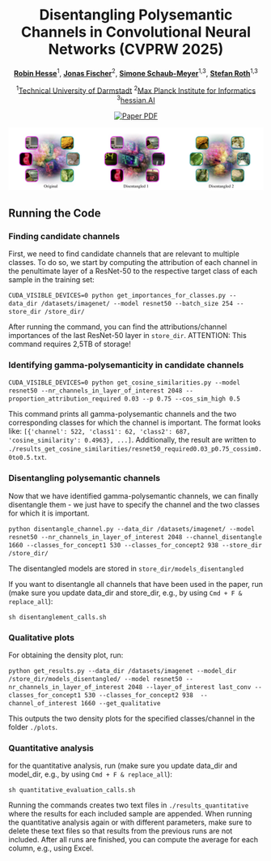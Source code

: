 <div align="center">
<h1>Disentangling Polysemantic Channels in Convolutional Neural Networks (CVPRW 2025)</h1>

[**Robin Hesse**](https://robinhesse.github.io)<sup>1</sup>, [**Jonas Fischer**](https://www.mpi-inf.mpg.de/departments/computer-vision-and-machine-learning/people/jonas-fischer)<sup>2</sup>, [**Simone Schaub-Meyer**](https://schaubsi.github.io)<sup>1,3</sup>, [**Stefan Roth**](https://www.visinf.tu-darmstadt.de/visual_inference/people_vi/stefan_roth.en.jsp)<sup>1,3</sup>

<sup>1</sup>[Technical University of Darmstadt](https://www.visinf.tu-darmstadt.de/research_vi/index.en.jsp) <sup>2</sup>[Max Planck Institute for Informatics](https://www.mpi-inf.mpg.de/publications) <sup>3</sup>[hessian.AI](https://hessian.ai/research/)

<a href="https://arxiv.org/abs/2504.12939"><img src='https://img.shields.io/badge/arXiv-disentangle_channels-red' alt='Paper PDF'></a>

<center>
    <img src="./teaser_figure.png" alt="Description" width="700">
</center>

</div>

## Running the Code

### Finding candidate channels

First, we need to find candidate channels that are relevant to multiple classes. To do so, we start by computing the attribution of each channel in the penultimate layer of a ResNet-50 to the respective target class of each sample in the training set:

```
CUDA_VISIBLE_DEVICES=0 python get_importances_for_classes.py --data_dir /datasets/imagenet/ --model resnet50 --batch_size 254 --store_dir /store_dir/
```

After running the command, you can find the attributions/channel importances of the last ResNet-50 layer in ```store_dir```. ATTENTION: This command requires 2,5TB of storage!

### Identifying gamma-polysemanticity in candidate channels

```
CUDA_VISIBLE_DEVICES=0 python get_cosine_similarities.py --model resnet50 --nr_channels_in_layer_of_interest 2048 --proportion_attribution_required 0.03 --p 0.75 --cos_sim_high 0.5
```

This command prints all gamma-polysemantic channels and the two corresponding classes for which the channel is important. The format looks like: ```[{'channel': 522, 'class1': 62, 'class2': 687, 'cosine_similarity': 0.4963}, ...]```. 
Additionally, the result are written to ```./results_get_cosine_similarities/resnet50_required0.03_p0.75_cossim0.0to0.5.txt```. 

### Disentangling polysemantic channels

Now that we have identified gamma-polysemantic channels, we can finally disentangle them - we just have to specify the channel and the two classes for which it is important. 

```
python disentangle_channel.py --data_dir /datasets/imagenet/ --model resnet50 --nr_channels_in_layer_of_interest 2048 --channel_disentangle 1660 --classes_for_concept1 530 --classes_for_concept2 938 --store_dir /store_dir/
```

The disentangled models are stored in ```store_dir/models_disentangled```

If you want to disentangle all channels that have been used in the paper, run (make sure you update data_dir and store_dir, e.g., by using ```Cmd + F & replace_all```):

```
sh disentanglement_calls.sh
```

### Qualitative plots

For obtaining the density plot, run:

```
python get_results.py --data_dir /datasets/imagenet --model_dir /store_dir/models_disentangled/ --model resnet50 --nr_channels_in_layer_of_interest 2048 --layer_of_interest last_conv --classes_for_concept1 530 --classes_for_concept2 938  --channel_of_interest 1660 --get_qualitative
```

This outputs the two density plots for the specified classes/channel in the folder ```./plots```.

### Quantitative analysis

for the quantitative analysis, run (make sure you update data_dir and model_dir, e.g., by using ```Cmd + F & replace_all```):

```
sh quantitative_evaluation_calls.sh
```

Running the commands creates two text files in ```./results_quantitative``` where the results for each included sample are appended. When running the quantitative analysis again or with different parameters, make sure to delete these text files so that results from the previous runs are not included. After all runs are finished, you can compute the average for each column, e.g., using Excel.
